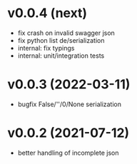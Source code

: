 # v0.0.4 (next)

- fix crash on invalid swagger json
- fix python list de/serialization
- internal: fix typings
- internal: unit/integration tests

# v0.0.3 (2022-03-11)

- bugfix False/''/0/None serialization

# v0.0.2 (2021-07-12)

- better handling of incomplete json
